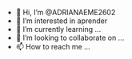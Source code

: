 - 👋 Hi, I’m @ADRIANAEME2602
- 👀 I’m interested in aprender
- 🌱 I’m currently learning ...
- 💞️ I’m looking to collaborate on ...
- 📫 How to reach me ...

<!---
ADRIANAEME2602/ADRIANAEME2602 is a ✨ special ✨ repository because its `README.md` (this file) appears on your GitHub profile.
You can click the Preview link to take a look at your changes.
--->

